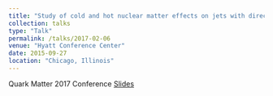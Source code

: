 ```yaml
---
title: "Study of cold and hot nuclear matter effects on jets with direct photon-triggered correlations from PHENIX"
collection: talks
type: "Talk"
permalink: /talks/2017-02-06
venue: "Hyatt Conference Center"
date: 2015-09-27
location: "Chicago, Illinois"
---
```

Quark Matter 2017 Conference
[Slides](https://jdosbo.github.io/files/Correlations_QM17.pdf) 